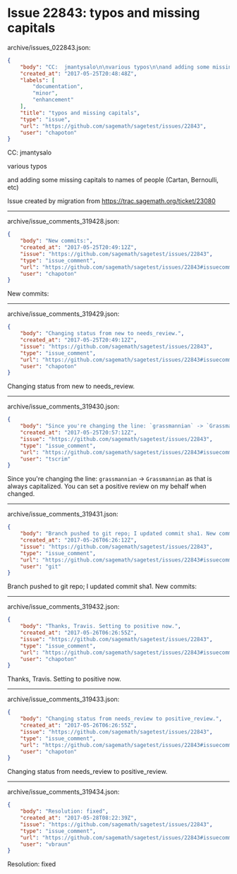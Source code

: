 # Issue 22843: typos and missing capitals

archive/issues_022843.json:
```json
{
    "body": "CC:  jmantysalo\n\nvarious typos\n\nand adding some missing capitals to names of people (Cartan, Bernoulli, etc)\n\nIssue created by migration from https://trac.sagemath.org/ticket/23080\n\n",
    "created_at": "2017-05-25T20:48:48Z",
    "labels": [
        "documentation",
        "minor",
        "enhancement"
    ],
    "title": "typos and missing capitals",
    "type": "issue",
    "url": "https://github.com/sagemath/sagetest/issues/22843",
    "user": "chapoton"
}
```
CC:  jmantysalo

various typos

and adding some missing capitals to names of people (Cartan, Bernoulli, etc)

Issue created by migration from https://trac.sagemath.org/ticket/23080





---

archive/issue_comments_319428.json:
```json
{
    "body": "New commits:",
    "created_at": "2017-05-25T20:49:12Z",
    "issue": "https://github.com/sagemath/sagetest/issues/22843",
    "type": "issue_comment",
    "url": "https://github.com/sagemath/sagetest/issues/22843#issuecomment-319428",
    "user": "chapoton"
}
```

New commits:



---

archive/issue_comments_319429.json:
```json
{
    "body": "Changing status from new to needs_review.",
    "created_at": "2017-05-25T20:49:12Z",
    "issue": "https://github.com/sagemath/sagetest/issues/22843",
    "type": "issue_comment",
    "url": "https://github.com/sagemath/sagetest/issues/22843#issuecomment-319429",
    "user": "chapoton"
}
```

Changing status from new to needs_review.



---

archive/issue_comments_319430.json:
```json
{
    "body": "Since you're changing the line: `grassmannian` -> `Grassmannian` as that is always capitalized. You can set a positive review on my behalf when changed.",
    "created_at": "2017-05-25T20:57:12Z",
    "issue": "https://github.com/sagemath/sagetest/issues/22843",
    "type": "issue_comment",
    "url": "https://github.com/sagemath/sagetest/issues/22843#issuecomment-319430",
    "user": "tscrim"
}
```

Since you're changing the line: `grassmannian` -> `Grassmannian` as that is always capitalized. You can set a positive review on my behalf when changed.



---

archive/issue_comments_319431.json:
```json
{
    "body": "Branch pushed to git repo; I updated commit sha1. New commits:",
    "created_at": "2017-05-26T06:26:12Z",
    "issue": "https://github.com/sagemath/sagetest/issues/22843",
    "type": "issue_comment",
    "url": "https://github.com/sagemath/sagetest/issues/22843#issuecomment-319431",
    "user": "git"
}
```

Branch pushed to git repo; I updated commit sha1. New commits:



---

archive/issue_comments_319432.json:
```json
{
    "body": "Thanks, Travis. Setting to positive now.",
    "created_at": "2017-05-26T06:26:55Z",
    "issue": "https://github.com/sagemath/sagetest/issues/22843",
    "type": "issue_comment",
    "url": "https://github.com/sagemath/sagetest/issues/22843#issuecomment-319432",
    "user": "chapoton"
}
```

Thanks, Travis. Setting to positive now.



---

archive/issue_comments_319433.json:
```json
{
    "body": "Changing status from needs_review to positive_review.",
    "created_at": "2017-05-26T06:26:55Z",
    "issue": "https://github.com/sagemath/sagetest/issues/22843",
    "type": "issue_comment",
    "url": "https://github.com/sagemath/sagetest/issues/22843#issuecomment-319433",
    "user": "chapoton"
}
```

Changing status from needs_review to positive_review.



---

archive/issue_comments_319434.json:
```json
{
    "body": "Resolution: fixed",
    "created_at": "2017-05-28T08:22:39Z",
    "issue": "https://github.com/sagemath/sagetest/issues/22843",
    "type": "issue_comment",
    "url": "https://github.com/sagemath/sagetest/issues/22843#issuecomment-319434",
    "user": "vbraun"
}
```

Resolution: fixed
